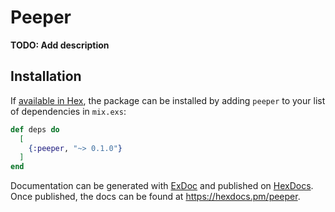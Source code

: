 # Peeper

**TODO: Add description**

## Installation

If [available in Hex](https://hex.pm/docs/publish), the package can be installed
by adding `peeper` to your list of dependencies in `mix.exs`:

```elixir
def deps do
  [
    {:peeper, "~> 0.1.0"}
  ]
end
```

Documentation can be generated with [ExDoc](https://github.com/elixir-lang/ex_doc)
and published on [HexDocs](https://hexdocs.pm). Once published, the docs can
be found at <https://hexdocs.pm/peeper>.

